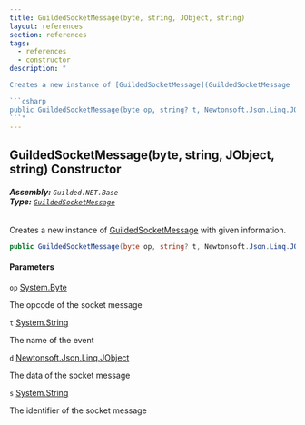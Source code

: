 ```yaml
---
title: GuildedSocketMessage(byte, string, JObject, string)
layout: references
section: references
tags:
  - references
  - constructor
description: "

Creates a new instance of [GuildedSocketMessage](GuildedSocketMessage 'Guilded.NET.Base.Events.GuildedSocketMessage') with given information.

```csharp
public GuildedSocketMessage(byte op, string? t, Newtonsoft.Json.Linq.JObject? d, string? s);
```"
---
```


## GuildedSocketMessage(byte, string, JObject, string) Constructor
###### **Assembly:** `Guilded.NET.Base`<br/>**Type:** [`GuildedSocketMessage`](GuildedSocketMessage 'Guilded.NET.Base.Events.GuildedSocketMessage')

Creates a new instance of [GuildedSocketMessage](GuildedSocketMessage 'Guilded.NET.Base.Events.GuildedSocketMessage') with given information.

```csharp
public GuildedSocketMessage(byte op, string? t, Newtonsoft.Json.Linq.JObject? d, string? s);
```
#### Parameters

<a name='Guilded.NET.Base.Events.GuildedSocketMessage.GuildedSocketMessage(byte,string,Newtonsoft.Json.Linq.JObject,string).op'></a>

`op` [System.Byte](https://docs.microsoft.com/en-us/dotnet/api/System.Byte 'System.Byte')

The opcode of the socket message

<a name='Guilded.NET.Base.Events.GuildedSocketMessage.GuildedSocketMessage(byte,string,Newtonsoft.Json.Linq.JObject,string).t'></a>

`t` [System.String](https://docs.microsoft.com/en-us/dotnet/api/System.String 'System.String')

The name of the event

<a name='Guilded.NET.Base.Events.GuildedSocketMessage.GuildedSocketMessage(byte,string,Newtonsoft.Json.Linq.JObject,string).d'></a>

`d` [Newtonsoft.Json.Linq.JObject](https://docs.microsoft.com/en-us/dotnet/api/Newtonsoft.Json.Linq.JObject 'Newtonsoft.Json.Linq.JObject')

The data of the socket message

<a name='Guilded.NET.Base.Events.GuildedSocketMessage.GuildedSocketMessage(byte,string,Newtonsoft.Json.Linq.JObject,string).s'></a>

`s` [System.String](https://docs.microsoft.com/en-us/dotnet/api/System.String 'System.String')

The identifier of the socket message